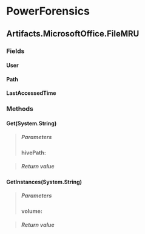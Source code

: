﻿# PowerForensics


## Artifacts.MicrosoftOffice.FileMRU

### Fields

#### User

#### Path

#### LastAccessedTime

### Methods


#### Get(System.String)

> ##### Parameters
> **hivePath:** 

> ##### Return value
> 

#### GetInstances(System.String)

> ##### Parameters
> **volume:** 

> ##### Return value
> 